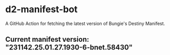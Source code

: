 # d2-manifest-bot
A GitHub Action for fetching the latest version of Bungie's Destiny Manifest.
## Current manifest version: "231142.25.01.27.1930-6-bnet.58430"